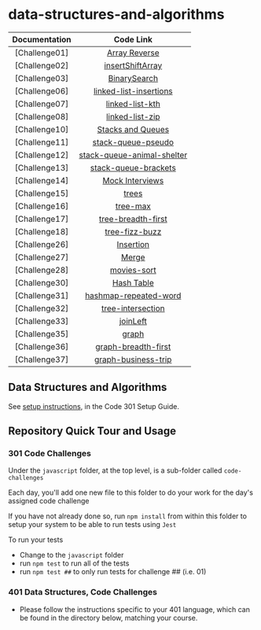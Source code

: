 # data-structures-and-algorithms

| Documentation  | Code Link     |
|:--------------:|:--------------:|
| [Challenge01]  | [Array Reverse](./codechallenge/reverse.md)|
| [Challenge02]  | [insertShiftArray](./codechallenge/array-insert-shift.md)|
| [Challenge03]  | [BinarySearch](./codechallenge/BinarySearch.md)|
| [Challenge06]  | [linked-list-insertions](./codechallenge/codeChall6/linkedList.md)|
| [Challenge07]  | [linked-list-kth](./codechallenge/codeChall7/linked-list-kth.md)|
| [Challenge08]  | [linked-list-zip](./codechallenge/codeChall8/linked-list-zip.md)|
| [Challenge10]  | [Stacks and Queues](./codechallenge/codeChall10/StacksQueues.md)|
| [Challenge11]  | [stack-queue-pseudo](./codechallenge/codeChall11/StacksQueues11.md)|
| [Challenge12]  | [stack-queue-animal-shelter](./codechallenge/codeChall12/FIFO.md)|
| [Challenge13]  | [stack-queue-brackets](./codechallenge/codeChall13/brackets.md)|
| [Challenge14]  | [Mock Interviews](./codechallenge/codeChall14/DuckDuckGoose.md)|
| [Challenge15]  | [trees](./codechallenge/codeChall15/trees.md)|
| [Challenge16]  | [tree-max](./codechallenge/codeChall16/tree-max.md)|
| [Challenge17]  | [tree-breadth-first](./codechallenge/codeChall17/tree-breadth-first.md)|
| [Challenge18]  | [tree-fizz-buzz](./codechallenge/codeChall18/tree-fizz-buzz.md)|
| [Challenge26]  | [Insertion](./codechallenge/codeChall26/Insertion.md)|
| [Challenge27]  | [Merge](./codechallenge/codeChall27/Merge.md)|
| [Challenge28]  | [movies-sort](./codechallenge/codeChall28/movies-sort.md)|
| [Challenge30]  | [Hash Table](./codechallenge/codeChall30/Hash-Table.md)|
| [Challenge31]  | [hashmap-repeated-word](./codechallenge/codeChall31/hashmap-repeated-word.md)|
| [Challenge32]  | [tree-intersection](./codechallenge/codeChall32/tree-intersection.md)|
| [Challenge33]  | [joinLeft](./codechallenge/codeChall33/joinLeft.md)|
| [Challenge35]  | [graph](./codechallenge/codeChall35/graph.md)|
| [Challenge36]  | [graph-breadth-first](./codechallenge/codeChall36/graph-breadth-first.md)|
| [Challenge37]  | [graph-business-trip](./codechallenge/codeChall37/graph-business-trip.md)|

## Data Structures and Algorithms

See [setup instructions](https://codefellows.github.io/setup-guide/code-301/2-code-challenges), in the Code 301 Setup Guide.

## Repository Quick Tour and Usage

### 301 Code Challenges

Under the `javascript` folder, at the top level, is a sub-folder called `code-challenges`

Each day, you'll add one new file to this folder to do your work for the day's assigned code challenge

If you have not already done so, run `npm install` from within this folder to setup your system to be able to run tests using `Jest`

To run your tests

- Change to the `javascript` folder
- run `npm test` to run all of the tests
- run `npm test ##` to only run tests for challenge ## (i.e. 01)

### 401 Data Structures, Code Challenges

- Please follow the instructions specific to your 401 language, which can be found in the directory below, matching your course.
